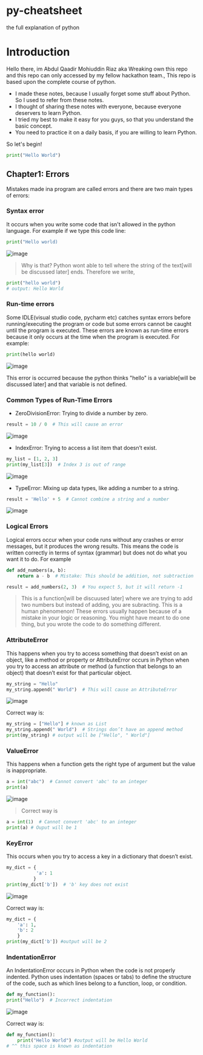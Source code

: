 # py-cheatsheet
the full explanation of python

# Introduction 
Hello there, im Abdul Qaadir Mohiuddin Riaz aka Wreaking own this repo and this repo can only accessed by my fellow hackathon team., This repo is based upon the complete course of python. 
- I made these notes, because I usually forget some stuff about Python. So I used to refer from these notes.
- I thought of sharing these notes with everyone, because everyone deservers to learn Python.
- I tried my best to make it easy for you guys, so that you understand the basic concept.
- You need to practice it on a daily basis, if you are willing to learn Python.

So let's begin!
```py
print("Hello World")
```
## Chapter1: Errors

Mistakes made ina program are called errors and there are two main types of errors:
### Syntax error
It occurs when you write some code that isn't allowed in the python language. For example if we type this code line:
```py
print("Hello world)
```
![image](https://github.com/user-attachments/assets/49b01b64-8f1d-4252-a49a-a558e98aeb08)

> Why is that? Python wont able to tell where the string of the text[will be discussed later] ends.
> Therefore we write,
```py
print("hello world")
# output: Hello World
```

### Run-time errors
Some IDLE(visual studio code, pycharm etc) catches syntax errors before running/executing the program or code but some errors cannot be caught until the program is executed. These errors are known as run-time errors because it only occurs at the time when the program is executed. For example:

```py
print(hello world)
```
![image](https://github.com/user-attachments/assets/c34f27f5-6281-407c-b52a-4aa8e24f4922)

This error is occurred because the python thinks "hello" is a variable[will be discussed later] and that variable is not defined.

### Common Types of Run-Time Errors
- ZeroDivisionError: Trying to divide a number by zero.
```py
result = 10 / 0  # This will cause an error
```
![image](https://github.com/user-attachments/assets/1454a991-1f39-4e4a-afa4-72c4393fffc5)

- IndexError: Trying to access a list item that doesn’t exist.
```py
my_list = [1, 2, 3]
print(my_list[3])  # Index 3 is out of range
```
![image](https://github.com/user-attachments/assets/eb0a1c95-1139-44e8-afa1-0e2f15b23dc6)

- TypeError: Mixing up data types, like adding a number to a string.
```py
result = 'Hello' + 5  # Cannot combine a string and a number
```
![image](https://github.com/user-attachments/assets/190ccb57-f794-4c4c-b9d1-effcb0d11c14)

### Logical Errors
Logical errors occur when your code runs without any crashes or error messages, but it produces the wrong results. This means the code is written correctly in terms of syntax (grammar) but does not do what you want it to do. For example

```py
def add_numbers(a, b):
    return a - b  # Mistake: This should be addition, not subtraction

result = add_numbers(2, 3)  # You expect 5, but it will return -1
```
> This is a function[will be discuused later] where we are trying to add two numbers but instead of adding, you are subracting. This is a human phenomenon! These errors usually happen because of a mistake in your logic or reasoning. You might have meant to do one thing, but you wrote the code to do something different.

### AttributeError
This happens when you try to access something that doesn’t exist on an object, like a method or property or AttributeError occurs in Python when you try to access an attribute or method (a function that belongs to an object) that doesn’t exist for that particular object.
```py
my_string = "Hello"
my_string.append(" World")  # This will cause an AttributeError
```
![image](https://github.com/user-attachments/assets/64da76d4-3779-4750-afdb-a69bbed7e77a)

Correct way is:
```py
my_string = ["Hello"] # known as List
my_string.append(" World")  # Strings don’t have an append method
print(my_string) # output will be ["Hello", " World"]
```

### ValueError
This happens when a function gets the right type of argument but the value is inappropriate.
```py
a = int("abc")  # Cannot convert 'abc' to an integer
print(a)
```
![image](https://github.com/user-attachments/assets/ad0f9bc8-9537-4ab0-a0f8-482f1e9d3271)

> Correct way is
``` py
a = int(1)  # Cannot convert 'abc' to an integer
print(a) # Ouput will be 1
```

### KeyError
This occurs when you try to access a key in a dictionary that doesn’t exist.
```py
my_dict = {
           'a': 1
          }
print(my_dict['b'])  # 'b' key does not exist
```
![image](https://github.com/user-attachments/assets/a9a10142-88fb-4fad-a3e7-d03afacce96f)

Correct way is:
```py
my_dict = {
    'a': 1,
    'b': 2
    }
print(my_dict['b']) #output will be 2
```

###  IndentationError
 An IndentationError occurs in Python when the code is not properly indented. Python uses indentation (spaces or tabs) to define the structure of the code, such as which lines belong to a function, loop, or condition.
```py
def my_function():
print("Hello")  # Incorrect indentation
```
![image](https://github.com/user-attachments/assets/f23fefd6-f217-4657-8f44-012976b1c55d)

Correct way is:
```py
def my_function():
    print("Hello World") #output will be Hello World
# ^^ this space is known as indentation
```
